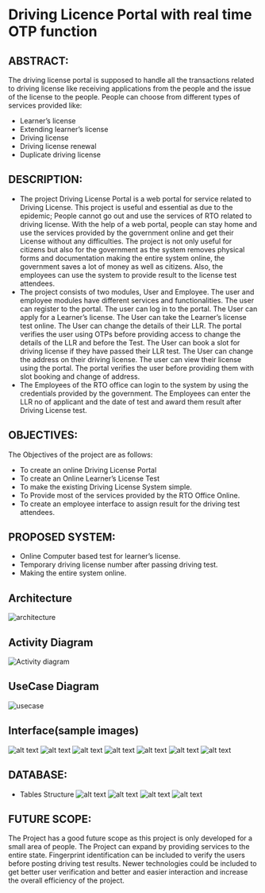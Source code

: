 # Driving Licence Portal with real time OTP function

## ABSTRACT:
The driving license portal is supposed to handle all the transactions related to driving license like receiving applications from the people and the issue of the license to the people. People can choose from different types of services provided like:
- Learner’s license
- Extending learner’s license
- Driving license
- Driving license renewal
- Duplicate driving license

## DESCRIPTION:
 - The project Driving License Portal is a web portal for service related to Driving License. This project is useful and essential as due to the epidemic; People cannot go out and use the services of RTO related to driving license. With the help of a web portal, people can stay home and use the services provided by the government online and get their License
without any difficulties. The project is not only useful for citizens but also for the government as the system removes physical forms and documentation making the entire system online, the government saves a lot of money as well as citizens. Also, the employees can use the system to provide result to the license test attendees.
 - The project consists of two modules, User and Employee. The user and employee modules have different services and functionalities. The user can register to the portal. The user can log in to the portal. The User can apply for a Learner’s license. The User can take the Learner’s license test online. The User can change the details of their LLR. The portal verifies the user using OTPs before providing access to change the details of the LLR and before the Test. The User can book a slot for driving license if they have passed their LLR test. The User can change the address on their driving license. The user can view their license using the portal. The portal verifies the user before providing them with slot booking and change of address.
 - The Employees of the RTO office can login to the system by using the credentials provided by the government. The Employees can enter the LLR no of applicant and the date of test and award them result after Driving License test.

## OBJECTIVES:
The Objectives of the project are as follows:
-  To create an online Driving License Portal
-  To create an Online Learner’s License Test
-  To make the existing Driving License System simple.
-  To Provide most of the services provided by the RTO Office Online.
-  To create an employee interface to assign result for the driving test attendees.

## PROPOSED SYSTEM:
- Online Computer based test for learner’s license.
- Temporary driving license number after passing driving test.
- Making the entire system online.

## Architecture
![architecture](image.png)

## Activity Diagram
![Activity diagram](image-1.png)

## UseCase Diagram
![usecase](image-2.png)

## Interface(sample images)
![alt text](image-3.png)
![alt text](image-4.png)
![alt text](image-5.png)
![alt text](image-6.png)
![alt text](image-7.png)
![alt text](image-8.png)
![alt text](image-9.png)

## DATABASE:
- Tables Structure
![alt text](image-10.png)
![alt text](image-11.png)
![alt text](image-12.png)
![alt text](image-13.png)

## FUTURE SCOPE:
The Project has a good future scope as this project is only developed for a small area of people. The Project can expand by providing services to the entire state. Fingerprint identification can be included to verify the users before posting driving test results. Newer technologies could be included to get better user verification and better and easier  interaction and increase the overall efficiency of the project.
